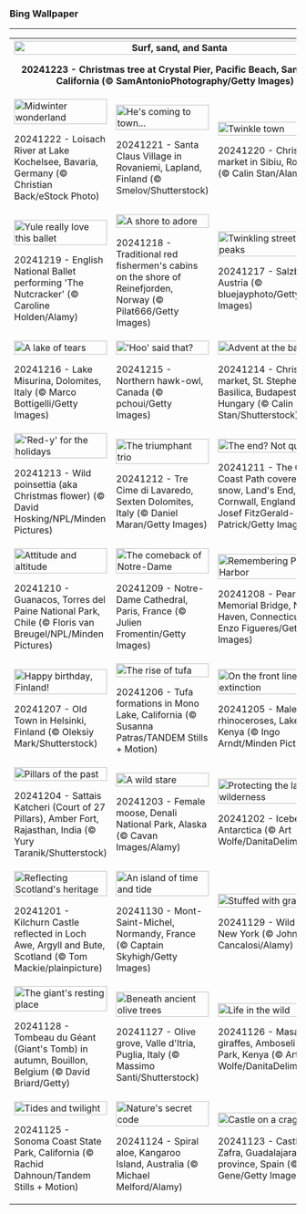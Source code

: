 <h3>
 Bing Wallpaper
</h3>
<hr/>
<table>
<tr>
<th colspan="3">
<img alt="Surf, sand, and Santa" src="https://www.bing.com/th?id=OHR.CrystalPier_EN-US0086755810_UHD.jpg&amp;rf=LaDigue_UHD.jpg&amp;pid=hp&amp;w=3840&amp;h=2160&amp;rs=1&amp;c=4" width="100%"/><p>20241223 - Christmas tree at Crystal Pier, Pacific Beach, San Diego, California (© SamAntonioPhotography/Getty Images)</p></th>
</tr>
<tr>
<td><img alt="Midwinter wonderland" src="https://www.bing.com/th?id=OHR.BavarianWinter_EN-US9813996975_UHD.jpg&amp;rf=LaDigue_UHD.jpg&amp;pid=hp&amp;w=3840&amp;h=2160&amp;rs=1&amp;c=4" width="100%"/><p>20241222 - Loisach River at Lake Kochelsee, Bavaria, Germany (© Christian Back/eStock Photo)</p></td>
<td><img alt="He's coming to town..." src="https://www.bing.com/th?id=OHR.SantaClausVillage_EN-US9527661842_UHD.jpg&amp;rf=LaDigue_UHD.jpg&amp;pid=hp&amp;w=3840&amp;h=2160&amp;rs=1&amp;c=4" width="100%"/><p>20241221 - Santa Claus Village in Rovaniemi, Lapland, Finland (© Smelov/Shutterstock)</p></td>
<td><img alt="Twinkle town" src="https://www.bing.com/th?id=OHR.SibiuRomania_EN-US9223739756_UHD.jpg&amp;rf=LaDigue_UHD.jpg&amp;pid=hp&amp;w=3840&amp;h=2160&amp;rs=1&amp;c=4" width="100%"/><p>20241220 - Christmas market in Sibiu, Romania (© Calin Stan/Alamy)</p></td>
</tr>
<tr>
<td><img alt="Yule really love this ballet" src="https://www.bing.com/th?id=OHR.NutcrackerBallet_EN-US8927830113_UHD.jpg&amp;rf=LaDigue_UHD.jpg&amp;pid=hp&amp;w=3840&amp;h=2160&amp;rs=1&amp;c=4" width="100%"/><p>20241219 - English National Ballet performing 'The Nutcracker' (© Caroline Holden/Alamy)</p></td>
<td><img alt="A shore to adore" src="https://www.bing.com/th?id=OHR.ReinefjordenNorway_EN-US8636083241_UHD.jpg&amp;rf=LaDigue_UHD.jpg&amp;pid=hp&amp;w=3840&amp;h=2160&amp;rs=1&amp;c=4" width="100%"/><p>20241218 - Traditional red fishermen's cabins on the shore of Reinefjorden, Norway (© Pilat666/Getty Images)</p></td>
<td><img alt="Twinkling streets and icy peaks" src="https://www.bing.com/th?id=OHR.SalzburgSnow_EN-US8262729220_UHD.jpg&amp;rf=LaDigue_UHD.jpg&amp;pid=hp&amp;w=3840&amp;h=2160&amp;rs=1&amp;c=4" width="100%"/><p>20241217 - Salzburg, Austria (© bluejayphoto/Getty Images)</p></td>
</tr>
<tr>
<td><img alt="A lake of tears" src="https://www.bing.com/th?id=OHR.MisurinaLake_EN-US7921587884_UHD.jpg&amp;rf=LaDigue_UHD.jpg&amp;pid=hp&amp;w=3840&amp;h=2160&amp;rs=1&amp;c=4" width="100%"/><p>20241216 - Lake Misurina, Dolomites, Italy (© Marco Bottigelli/Getty Images)</p></td>
<td><img alt="'Hoo' said that?" src="https://www.bing.com/th?id=OHR.NorthernHawkOwl_EN-US7592435350_UHD.jpg&amp;rf=LaDigue_UHD.jpg&amp;pid=hp&amp;w=3840&amp;h=2160&amp;rs=1&amp;c=4" width="100%"/><p>20241215 - Northern hawk-owl, Canada (© pchoui/Getty Images)</p></td>
<td><img alt="Advent at the basilica" src="https://www.bing.com/th?id=OHR.ChristmasBudapest_EN-US0865695821_UHD.jpg&amp;rf=LaDigue_UHD.jpg&amp;pid=hp&amp;w=3840&amp;h=2160&amp;rs=1&amp;c=4" width="100%"/><p>20241214 - Christmas market, St. Stephen's Basilica, Budapest, Hungary (© Calin Stan/Shutterstock)</p></td>
</tr>
<tr>
<td><img alt="'Red-y' for the holidays" src="https://www.bing.com/th?id=OHR.WildPoinsettia_EN-US8728271702_UHD.jpg&amp;rf=LaDigue_UHD.jpg&amp;pid=hp&amp;w=3840&amp;h=2160&amp;rs=1&amp;c=4" width="100%"/><p>20241213 - Wild poinsettia (aka Christmas flower) (© David Hosking/NPL/Minden Pictures)</p></td>
<td><img alt="The triumphant trio" src="https://www.bing.com/th?id=OHR.DolomitesSky_EN-US8624061239_UHD.jpg&amp;rf=LaDigue_UHD.jpg&amp;pid=hp&amp;w=3840&amp;h=2160&amp;rs=1&amp;c=4" width="100%"/><p>20241212 - Tre Cime di Lavaredo, Sexten Dolomites, Italy (© Daniel Maran/Getty Images)</p></td>
<td><img alt="The end? Not quite." src="https://www.bing.com/th?id=OHR.CornwallSnow_EN-US8476437458_UHD.jpg&amp;rf=LaDigue_UHD.jpg&amp;pid=hp&amp;w=3840&amp;h=2160&amp;rs=1&amp;c=4" width="100%"/><p>20241211 - The Cornish Coast Path covered in snow, Land's End, Cornwall, England (© Josef FitzGerald-Patrick/Getty Images)</p></td>
</tr>
<tr><td><img alt="Attitude and altitude" src="https://www.bing.com/th?id=OHR.GuanacosChile_EN-US8209106662_UHD.jpg&amp;rf=LaDigue_UHD.jpg&amp;pid=hp&amp;w=3840&amp;h=2160&amp;rs=1&amp;c=4" width="100%"/><p>20241210 - Guanacos, Torres del Paine National Park, Chile (© Floris van Breugel/NPL/Minden Pictures)</p></td><td><img alt="The comeback of Notre-Dame" src="https://www.bing.com/th?id=OHR.ReopeningNotreDame_EN-US8084146311_UHD.jpg&amp;rf=LaDigue_UHD.jpg&amp;pid=hp&amp;w=3840&amp;h=2160&amp;rs=1&amp;c=4" width="100%"/><p>20241209 - Notre-Dame Cathedral, Paris, France (© Julien Fromentin/Getty Images)</p></td><td><img alt="Remembering Pearl Harbor" src="https://www.bing.com/th?id=OHR.NewHavenBridge_EN-US7922266620_UHD.jpg&amp;rf=LaDigue_UHD.jpg&amp;pid=hp&amp;w=3840&amp;h=2160&amp;rs=1&amp;c=4" width="100%"/><p>20241208 - Pearl Harbor Memorial Bridge, New Haven, Connecticut (© Enzo Figueres/Getty Images)</p></td></tr><tr><td><img alt="Happy birthday, Finland!" src="https://www.bing.com/th?id=OHR.HelsinkiDusk_EN-US7738977648_UHD.jpg&amp;rf=LaDigue_UHD.jpg&amp;pid=hp&amp;w=3840&amp;h=2160&amp;rs=1&amp;c=4" width="100%"/><p>20241207 - Old Town in Helsinki, Finland (© Oleksiy Mark/Shutterstock)</p></td><td><img alt="The rise of tufa" src="https://www.bing.com/th?id=OHR.MonoTufa_EN-US7607210506_UHD.jpg&amp;rf=LaDigue_UHD.jpg&amp;pid=hp&amp;w=3840&amp;h=2160&amp;rs=1&amp;c=4" width="100%"/><p>20241206 - Tufa formations in Mono Lake, California (© Susanna Patras/TANDEM Stills + Motion)</p></td><td><img alt="On the front line of extinction" src="https://www.bing.com/th?id=OHR.RhinosKenya_EN-US7514650014_UHD.jpg&amp;rf=LaDigue_UHD.jpg&amp;pid=hp&amp;w=3840&amp;h=2160&amp;rs=1&amp;c=4" width="100%"/><p>20241205 - Male white rhinoceroses, Lake Nakuru, Kenya (© Ingo Arndt/Minden Pictures)</p></td></tr><tr><td><img alt="Pillars of the past" src="https://www.bing.com/th?id=OHR.JaipurFort_EN-US7275752190_UHD.jpg&amp;rf=LaDigue_UHD.jpg&amp;pid=hp&amp;w=3840&amp;h=2160&amp;rs=1&amp;c=4" width="100%"/><p>20241204 - Sattais Katcheri (Court of 27 Pillars), Amber Fort, Rajasthan, India (© Yury Taranik/Shutterstock)</p></td><td><img alt="A wild stare" src="https://www.bing.com/th?id=OHR.SnowMoose_EN-US6949674639_UHD.jpg&amp;rf=LaDigue_UHD.jpg&amp;pid=hp&amp;w=3840&amp;h=2160&amp;rs=1&amp;c=4" width="100%"/><p>20241203 - Female moose, Denali National Park, Alaska (© Cavan Images/Alamy)</p></td><td><img alt="Protecting the last great wilderness" src="https://www.bing.com/th?id=OHR.IcebergsAntarctica_EN-US6829804691_UHD.jpg&amp;rf=LaDigue_UHD.jpg&amp;pid=hp&amp;w=3840&amp;h=2160&amp;rs=1&amp;c=4" width="100%"/><p>20241202 - Icebergs, Antarctica (© Art Wolfe/DanitaDelimont.com)</p></td></tr><tr><td><img alt="Reflecting Scotland's heritage" src="https://www.bing.com/th?id=OHR.KilchurnAutumn_EN-US6737063910_UHD.jpg&amp;rf=LaDigue_UHD.jpg&amp;pid=hp&amp;w=3840&amp;h=2160&amp;rs=1&amp;c=4" width="100%"/><p>20241201 - Kilchurn Castle reflected in Loch Awe, Argyll and Bute, Scotland (© Tom Mackie/plainpicture)</p></td><td><img alt="An island of time and tide" src="https://www.bing.com/th?id=OHR.MtStMichel_EN-US6641012356_UHD.jpg&amp;rf=LaDigue_UHD.jpg&amp;pid=hp&amp;w=3840&amp;h=2160&amp;rs=1&amp;c=4" width="100%"/><p>20241130 - Mont-Saint-Michel, Normandy, France (© Captain Skyhigh/Getty Images)</p></td><td><img alt="Stuffed with gratitude" src="https://www.bing.com/th?id=OHR.TomTurkeys_EN-US6212893518_UHD.jpg&amp;rf=LaDigue_UHD.jpg&amp;pid=hp&amp;w=3840&amp;h=2160&amp;rs=1&amp;c=4" width="100%"/><p>20241129 - Wild turkeys, New York (© John Cancalosi/Alamy)</p></td></tr><tr><td><img alt="The giant's resting place" src="https://www.bing.com/th?id=OHR.SemoisRiver_EN-US6047540380_UHD.jpg&amp;rf=LaDigue_UHD.jpg&amp;pid=hp&amp;w=3840&amp;h=2160&amp;rs=1&amp;c=4" width="100%"/><p>20241128 - Tombeau du Géant (Giant's Tomb) in autumn, Bouillon, Belgium (© David Briard/Getty)</p></td><td><img alt="Beneath ancient olive trees" src="https://www.bing.com/th?id=OHR.TrulliGrove_EN-US5919292259_UHD.jpg&amp;rf=LaDigue_UHD.jpg&amp;pid=hp&amp;w=3840&amp;h=2160&amp;rs=1&amp;c=4" width="100%"/><p>20241127 - Olive grove, Valle d'Itria, Puglia, Italy (© Massimo Santi/Shutterstock)</p></td><td><img alt="Life in the wild" src="https://www.bing.com/th?id=OHR.AmboseliGiraffes_EN-US9072366924_UHD.jpg&amp;rf=LaDigue_UHD.jpg&amp;pid=hp&amp;w=3840&amp;h=2160&amp;rs=1&amp;c=4" width="100%"/><p>20241126 - Masai giraffes, Amboseli National Park, Kenya (© Art Wolfe/DanitaDelimont.com)</p></td></tr><tr><td><img alt="Tides and twilight" src="https://www.bing.com/th?id=OHR.SonomaCoast_EN-US5218026576_UHD.jpg&amp;rf=LaDigue_UHD.jpg&amp;pid=hp&amp;w=3840&amp;h=2160&amp;rs=1&amp;c=4" width="100%"/><p>20241125 - Sonoma Coast State Park, California (© Rachid Dahnoun/Tandem Stills + Motion)</p></td><td><img alt="Nature's secret code" src="https://www.bing.com/th?id=OHR.FibonacciAloe_EN-US5137471725_UHD.jpg&amp;rf=LaDigue_UHD.jpg&amp;pid=hp&amp;w=3840&amp;h=2160&amp;rs=1&amp;c=4" width="100%"/><p>20241124 - Spiral aloe, Kangaroo Island, Australia (© Michael Melford/Alamy)</p></td><td><img alt="Castle on a crag" src="https://www.bing.com/th?id=OHR.ZafraCastle_EN-US5032917939_UHD.jpg&amp;rf=LaDigue_UHD.jpg&amp;pid=hp&amp;w=3840&amp;h=2160&amp;rs=1&amp;c=4" width="100%"/><p>20241123 - Castle of Zafra, Guadalajara province, Spain (© Eduard Gene/Getty Images)</p></td></tr></table>
